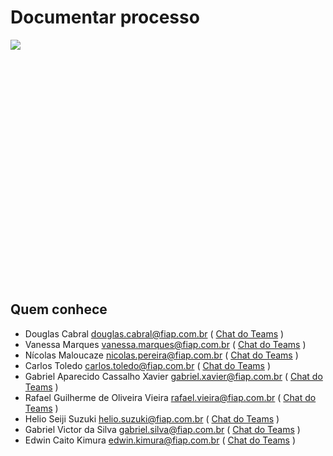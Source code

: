 # Documentar processo

<div style="height: 390px; overflow-x:scroll;">
    <img src="../documentar-processo.svg" style="max-width: initial;">
</div>

## Quem conhece

- Douglas Cabral <douglas.cabral@fiap.com.br> 
( [Chat do Teams](https://teams.microsoft.com/l/chat/0/?users=douglas.cabral@fiap.com.br) )
- Vanessa Marques <vanessa.marques@fiap.com.br> 
( [Chat do Teams](https://teams.microsoft.com/l/chat/0/?users=vanessa.marques@fiap.com.br) )
- Nícolas Maloucaze <nicolas.pereira@fiap.com.br> 
( [Chat do Teams](https://teams.microsoft.com/l/chat/0/?users=nicolas.pereira@fiap.com.br) )
- Carlos Toledo <carlos.toledo@fiap.com.br>
( [Chat do Teams](https://teams.microsoft.com/l/chat/0/?users=carlos.toledo@fiap.com.br) )
- Gabriel Aparecido Cassalho Xavier <gabriel.xavier@fiap.com.br>
( [Chat do Teams](https://teams.microsoft.com/l/chat/0/?users=gabriel.xavier@fiap.com.br) )
- Rafael Guilherme de Oliveira Vieira <rafael.vieira@fiap.com.br>
( [Chat do Teams](https://teams.microsoft.com/l/chat/0/?users=rafael.vieira@fiap.com.br) )
- Helio Seiji Suzuki <helio.suzuki@fiap.com.br>
( [Chat do Teams](https://teams.microsoft.com/l/chat/0/?users=helio.suzuki@fiap.com.br) )
- Gabriel Victor da Silva <gabriel.silva@fiap.com.br>
( [Chat do Teams](https://teams.microsoft.com/l/chat/0/?users=gabriel.silva@fiap.com.br) )
- Edwin Caito Kimura <edwin.kimura@fiap.com.br>
( [Chat do Teams](https://teams.microsoft.com/l/chat/0/?users=edwin.kimura@fiap.com.br) )


 